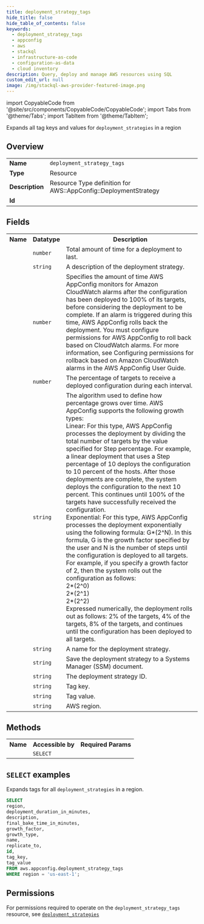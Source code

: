 ```yaml
---
title: deployment_strategy_tags
hide_title: false
hide_table_of_contents: false
keywords:
  - deployment_strategy_tags
  - appconfig
  - aws
  - stackql
  - infrastructure-as-code
  - configuration-as-data
  - cloud inventory
description: Query, deploy and manage AWS resources using SQL
custom_edit_url: null
image: /img/stackql-aws-provider-featured-image.png
---
```


import CopyableCode from '@site/src/components/CopyableCode/CopyableCode';
import Tabs from '@theme/Tabs';
import TabItem from '@theme/TabItem';

Expands all tag keys and values for <code>deployment_strategies</code> in a region

## Overview
<table>
<tbody>
<tr><td><b>Name</b></td><td><code>deployment_strategy_tags</code></td></tr>
<tr><td><b>Type</b></td><td>Resource</td></tr>
<tr><td><b>Description</b></td><td>Resource Type definition for AWS::AppConfig::DeploymentStrategy</td></tr>
<tr><td><b>Id</b></td><td><CopyableCode code="aws.appconfig.deployment_strategy_tags" /></td></tr>
</tbody>
</table>

## Fields
<table>
<tbody>
<tr><th>Name</th><th>Datatype</th><th>Description</th></tr><tr><td><CopyableCode code="deployment_duration_in_minutes" /></td><td><code>number</code></td><td>Total amount of time for a deployment to last.</td></tr>
<tr><td><CopyableCode code="description" /></td><td><code>string</code></td><td>A description of the deployment strategy.</td></tr>
<tr><td><CopyableCode code="final_bake_time_in_minutes" /></td><td><code>number</code></td><td>Specifies the amount of time AWS AppConfig monitors for Amazon CloudWatch alarms after the configuration has been deployed to 100% of its targets, before considering the deployment to be complete. If an alarm is triggered during this time, AWS AppConfig rolls back the deployment. You must configure permissions for AWS AppConfig to roll back based on CloudWatch alarms. For more information, see Configuring permissions for rollback based on Amazon CloudWatch alarms in the AWS AppConfig User Guide.</td></tr>
<tr><td><CopyableCode code="growth_factor" /></td><td><code>number</code></td><td>The percentage of targets to receive a deployed configuration during each interval.</td></tr>
<tr><td><CopyableCode code="growth_type" /></td><td><code>string</code></td><td>The algorithm used to define how percentage grows over time. AWS AppConfig supports the following growth types:<br />Linear: For this type, AWS AppConfig processes the deployment by dividing the total number of targets by the value specified for Step percentage. For example, a linear deployment that uses a Step percentage of 10 deploys the configuration to 10 percent of the hosts. After those deployments are complete, the system deploys the configuration to the next 10 percent. This continues until 100% of the targets have successfully received the configuration.<br />Exponential: For this type, AWS AppConfig processes the deployment exponentially using the following formula: G*(2^N). In this formula, G is the growth factor specified by the user and N is the number of steps until the configuration is deployed to all targets. For example, if you specify a growth factor of 2, then the system rolls out the configuration as follows:<br />2*(2^0)<br />2*(2^1)<br />2*(2^2)<br />Expressed numerically, the deployment rolls out as follows: 2% of the targets, 4% of the targets, 8% of the targets, and continues until the configuration has been deployed to all targets.</td></tr>
<tr><td><CopyableCode code="name" /></td><td><code>string</code></td><td>A name for the deployment strategy.</td></tr>
<tr><td><CopyableCode code="replicate_to" /></td><td><code>string</code></td><td>Save the deployment strategy to a Systems Manager (SSM) document.</td></tr>
<tr><td><CopyableCode code="id" /></td><td><code>string</code></td><td>The deployment strategy ID.</td></tr>
<tr><td><CopyableCode code="tag_key" /></td><td><code>string</code></td><td>Tag key.</td></tr>
<tr><td><CopyableCode code="tag_value" /></td><td><code>string</code></td><td>Tag value.</td></tr>
<tr><td><CopyableCode code="region" /></td><td><code>string</code></td><td>AWS region.</td></tr>
</tbody>
</table>

## Methods

<table>
<tbody>
  <tr>
    <th>Name</th>
    <th>Accessible by</th>
    <th>Required Params</th>
  </tr>
  <tr>
    <td><CopyableCode code="list_resources" /></td>
    <td><code>SELECT</code></td>
    <td><CopyableCode code="region" /></td>
  </tr>
</tbody>
</table>

## `SELECT` examples
Expands tags for all <code>deployment_strategies</code> in a region.
```sql
SELECT
region,
deployment_duration_in_minutes,
description,
final_bake_time_in_minutes,
growth_factor,
growth_type,
name,
replicate_to,
id,
tag_key,
tag_value
FROM aws.appconfig.deployment_strategy_tags
WHERE region = 'us-east-1';
```


## Permissions

For permissions required to operate on the <code>deployment_strategy_tags</code> resource, see <a href="/services/appconfig/deployment_strategies/#permissions"><code>deployment_strategies</code></a>


